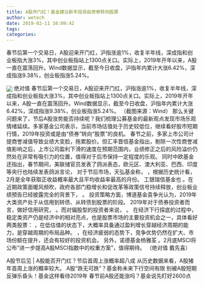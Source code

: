 ```yaml
---
title: A股开门红！基金建议新年投资由债券转向股票
author: wetech
date: 2019-02-11 16:09:42
tags: 
categories: 
---
```

春节后第一个交易日，A股迎来开门红，沪指涨逾1%，收复半年线，深成指和创业板指大涨3%，其中创业板指站上1300点关口。实际上，2019年开年以来，A股一直在震荡回升。Wind数据显示，截至今日收盘，沪指年内累计大涨6.42%，深成指涨9.38%，创业板指涨5.24%。
<!-- more -->
<img align="center" border="0" src="http://invest-images-external.cbndata.org/5LiA6LSiQUJT/images/b5c06651bd51fc396f0749cd53f16dd0e47c9294.png" />
绝对值
春节后第一个交易日，A股迎来开门红，沪指涨逾1%，收复半年线，深成指和创业板指大涨3%，其中创业板指站上1300点关口。实际上，2019年开年以来，A股一直在震荡回升。Wind数据显示，截至今日收盘，沪指年内累计大涨6.42%，深成指涨9.38%，创业板指涨5.24%。
（截图来源：Wind）
那么关键问题来了，节后A股涨势能否持续呢？我们梳理公募基金的最新观点发现市场乐观情绪延续。多家基金公司表示，当前市场估值处于历史较低位，继续看好股市短期行情，2019年投资或是由“债券”转向“股票”的良机。
春节之前，多家上市公司计提商誉减值导致业绩大变脸，拖累股价。但汇丰晋信基金指出，剔除一次性商誉减值影响之后，上市公司盈利下滑的速度在预期范围内，业绩修正之后的风险溢价仍然处在非常有吸引力的位置，值得对于后市保持一定程度的乐观。
同时中欧基金还指出，春节期间，美联储官员发表了鸽派表态，欧元区、澳大利亚、巴西、印度等央行也陆续发表鸽派言论，
对于节后市场，天弘基金称，
，根据历史统计看，2月是全年获取正收益概率最大且平均收益率最高的月份。
工银瑞信基金也
。在近期政策面暖风频吹，政府各部门稳增长和促改革等政策信号持续释放，创业板业绩预告已经披露完全的背景下，
。
投资策略方面，博道基金袁争光认为，2019年大类资产处于从信用到转债、从转债到股票的阶段。
2019年对于债券投资者而言，做好信用研究，
。而对偏股型的投资者来说，
。
在经济下行探底的过程中，稳定类资产仍是经济中的相对亮点，也是股票市场的主要投资机会之一，具体看好两类股票：
，在低估值的状态下，大概率具备通过盈利增长穿越经济周期的能力，是穿越周期的布局品种。
，在经济疲弱的态势下，竞争优势仍然在扩大、市场份额在提升，还会有较好的投资机会。
另外，诺德基金杨雅荃
。2月底MSCI将公布“进一步提高A股MSCI指数中的权重方案”，值得期待。
（绝对值 戴先喜）
 
 
A股节后见 | A股能否开门红？节后首周上涨概率超八成
从历史数据来看，A股猪年首周上涨的概率较大。
A股“跌无可跌”？基金称未来下行空间有限
别被A股短期反弹乐昏头！基金这样看待2019年
春节前A股还能涨吗？基金说先盯好2600点
